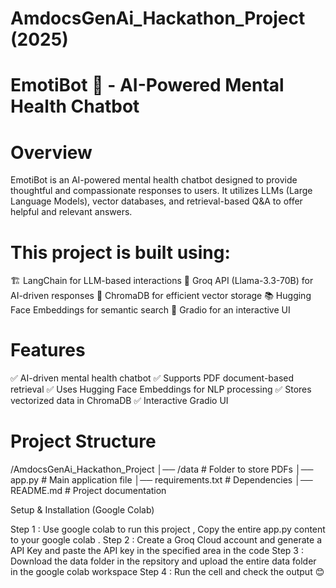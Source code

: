 # AmdocsGenAi_Hackathon_Project (2025)
# EmotiBot 🤖 - AI-Powered Mental Health Chatbot
# Overview
EmotiBot is an AI-powered mental health chatbot designed to provide thoughtful and compassionate responses to users. It utilizes LLMs (Large Language Models), vector databases, and retrieval-based Q&A to offer helpful and relevant answers.

# This project is built using:

🏗 LangChain for LLM-based interactions
🧠 Groq API (Llama-3.3-70B) for AI-driven responses
📄 ChromaDB for efficient vector storage 
📚 Hugging Face Embeddings for semantic search
🎨 Gradio for an interactive UI

# Features
✅ AI-driven mental health chatbot
✅ Supports PDF document-based retrieval
✅ Uses Hugging Face Embeddings for NLP processing
✅ Stores vectorized data in ChromaDB
✅ Interactive Gradio UI

# Project Structure 
/AmdocsGenAi_Hackathon_Project
│── /data                    # Folder to store PDFs
│── app.py                   # Main application file
│── requirements.txt          # Dependencies
│── README.md                 # Project documentation

Setup & Installation (Google Colab)

Step 1 : Use google colab to run this project , Copy the entire app.py content to your google colab . 
Step 2 : Create a Groq Cloud account and generate a API Key and paste the API key in the specified area in the code 
Step 3 : Download the data folder in the repsitory and upload the entire data folder in the google colab workspace 
Step 4 : Run the cell and check the output 😊
